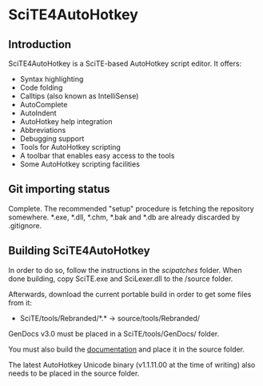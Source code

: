 SciTE4AutoHotkey
================

Introduction
------------

SciTE4AutoHotkey is a SciTE-based AutoHotkey script editor. It offers:

* Syntax highlighting
* Code folding
* Calltips (also known as IntelliSense)
* AutoComplete
* AutoIndent
* AutoHotkey help integration
* Abbreviations
* Debugging support
* Tools for AutoHotkey scripting
* A toolbar that enables easy access to the tools
* Some AutoHotkey scripting facilities

Git importing status
--------------------

Complete. The recommended "setup" procedure is fetching the repository somewhere. \*.exe, \*.dll, \*.chm, \*.bak and \*.db are already discarded by .gitignore.

Building SciTE4AutoHotkey
-------------------------

In order to do so, follow the instructions in the *scipatches* folder. When done building, copy SciTE.exe and SciLexer.dll to the /source folder.

Afterwards, download the current portable build in order to get some files from it:

* SciTE/tools/Rebranded/\*.\* -> source/tools/Rebranded/

GenDocs v3.0 must be placed in a SciTE/tools/GenDocs/ folder.

You must also build the [documentation](https://github.com/fincs/SciTE4AHK-Docs) and place it in the source folder.

The latest AutoHotkey Unicode binary (v1.1.11.00 at the time of writing) also needs to be placed in the source folder.
